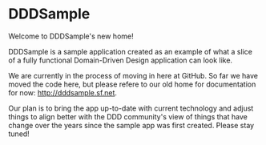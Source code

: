 DDDSample
===========
Welcome to DDDSample's new home!

DDDSample is a sample application created as an example of what a slice of a fully
functional Domain-Driven Design application can look like.

We are currently in the process of moving in here at GitHub. So far we have moved
the code here, but please refere to our old home for documentation for now:
http://dddsample.sf.net.

Our plan is to bring the app up-to-date with current technology and adjust things
to align better with the DDD community's view of things that have change over the
years since the sample app was first created. Please stay tuned!